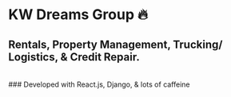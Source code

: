 # KW Dreams Group 🔥 
## Rentals, Property Management, Trucking/ Logistics, & Credit Repair. 
<br> 
### Developed with React.js, Django, & lots of caffeine
 
